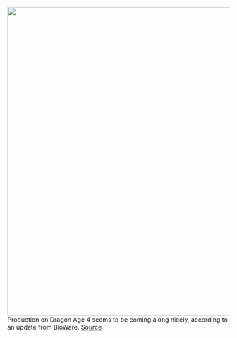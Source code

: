 <img src='https://cdn.vox-cdn.com/thumbor/_ONtDlV5KEghyDKdUVlsdp3u4EE=/0x0:1280x720/1200x800/filters:focal(538x258:742x462)/cdn.vox-cdn.com/uploads/chorus_image/image/70541845/Dragon-Age-Inquisition-Preview-08.0.0.jpg' width='700px' /><br/>
Production on Dragon Age 4 seems to be coming along nicely, according to an update from BioWare.
<a href='https://www.theverge.com/2022/2/23/22947737/bioware-dragon-age-4-production-update'> Source <a/>